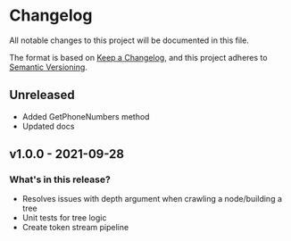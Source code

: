 # Changelog

All notable changes to this project will be documented in this file.

The format is based on [Keep a Changelog](https://keepachangelog.com/en/1.0.0/),
and this project adheres to [Semantic Versioning](https://semver.org/spec/v2.0.0.html).

## Unreleased 

- Added GetPhoneNumbers method
- Updated docs

## v1.0.0 - 2021-09-28

### What's in this release?

- Resolves issues with depth argument when crawling a node/building a tree
- Unit tests for tree logic
- Create token stream pipeline